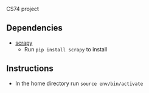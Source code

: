 CS74 project

Dependencies
------------
- [scrapy](http://scrapy.org/)
    * Run `pip install scrapy` to install


Instructions
------------
- In the home directory run `source env/bin/activate`